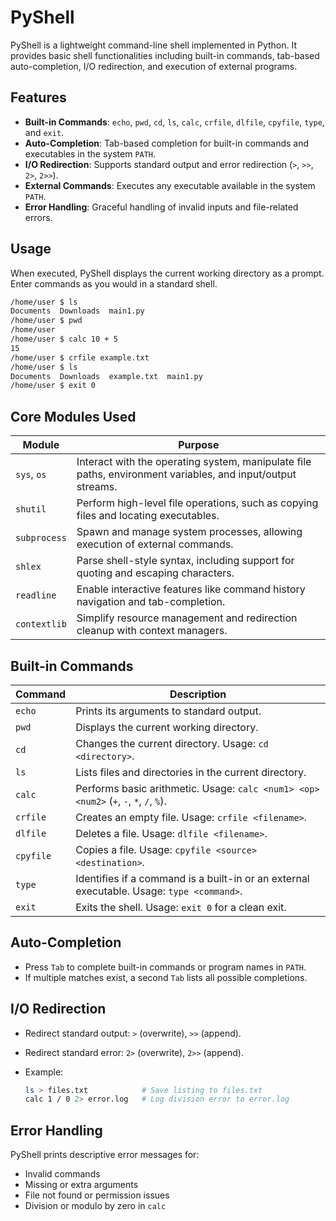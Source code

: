 # PyShell
PyShell is a lightweight command-line shell implemented in Python. It provides basic shell functionalities including built-in commands, tab-based auto-completion, I/O redirection, and execution of external programs.

## Features

* **Built-in Commands**: `echo`, `pwd`, `cd`, `ls`, `calc`, `crfile`, `dlfile`, `cpyfile`, `type`, and `exit`.
* **Auto-Completion**: Tab-based completion for built-in commands and executables in the system `PATH`.
* **I/O Redirection**: Supports standard output and error redirection (`>`, `>>`, `2>`, `2>>`).
* **External Commands**: Executes any executable available in the system `PATH`.
* **Error Handling**: Graceful handling of invalid inputs and file-related errors.

## Usage

When executed, PyShell displays the current working directory as a prompt. Enter commands as you would in a standard shell.

```bash
/home/user $ ls
Documents  Downloads  main1.py
/home/user $ pwd
/home/user
/home/user $ calc 10 + 5
15
/home/user $ crfile example.txt
/home/user $ ls
Documents  Downloads  example.txt  main1.py
/home/user $ exit 0
```
## Core Modules Used

| Module      | Purpose                                                                 |
|-------------|-------------------------------------------------------------------------|
| `sys`, `os` | Interact with the operating system, manipulate file paths, environment variables, and input/output streams. |
| `shutil`    | Perform high-level file operations, such as copying files and locating executables. |
| `subprocess`| Spawn and manage system processes, allowing execution of external commands. |
| `shlex`     | Parse shell-style syntax, including support for quoting and escaping characters. |
| `readline`  | Enable interactive features like command history navigation and tab-completion. |
| `contextlib`| Simplify resource management and redirection cleanup with context managers. |

## Built-in Commands

| Command   | Description                                                                               |
| --------- | ----------------------------------------------------------------------------------------- |
| `echo`    | Prints its arguments to standard output.                                                  |
| `pwd`     | Displays the current working directory.                                                   |
| `cd`      | Changes the current directory. Usage: `cd <directory>`.                                   |
| `ls`      | Lists files and directories in the current directory.                                     |
| `calc`    | Performs basic arithmetic. Usage: `calc <num1> <op> <num2>` (`+`, `-`, `*`, `/`, `%`).    |
| `crfile`  | Creates an empty file. Usage: `crfile <filename>`.                                        |
| `dlfile`  | Deletes a file. Usage: `dlfile <filename>`.                                               |
| `cpyfile` | Copies a file. Usage: `cpyfile <source> <destination>`.                                   |
| `type`    | Identifies if a command is a built-in or an external executable. Usage: `type <command>`. |
| `exit`    | Exits the shell. Usage: `exit 0` for a clean exit.                                        |

## Auto-Completion

* Press `Tab` to complete built-in commands or program names in `PATH`.
* If multiple matches exist, a second `Tab` lists all possible completions.

## I/O Redirection

* Redirect standard output: `>` (overwrite), `>>` (append).
* Redirect standard error: `2>` (overwrite), `2>>` (append).
* Example:

  ```bash
  ls > files.txt            # Save listing to files.txt
  calc 1 / 0 2> error.log   # Log division error to error.log
  ```

## Error Handling

PyShell prints descriptive error messages for:

* Invalid commands
* Missing or extra arguments
* File not found or permission issues
* Division or modulo by zero in `calc`
